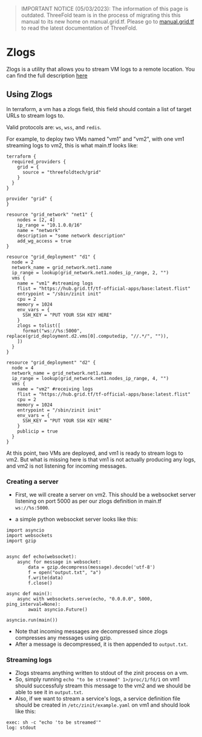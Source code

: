 > IMPORTANT NOTICE (05/03/2023): 
The information of this page is outdated. ThreeFold team is in the process of migrating this this manual to its new home on manual.grid.tf. Please go to [manual.grid.tf](https://manual.grid.tf/) to read the latest documentation of ThreeFold.

# Zlogs

Zlogs is a utility that allows you to stream VM logs to a remote location. You can find the full description [here](https://github.com/threefoldtech/zos/tree/main/docs/manual/zlogs)

## Using Zlogs

In terraform, a vm has a zlogs field, this field should contain a list of target URLs to stream logs to.

Valid protocols are: `ws`, `wss`, and `redis`.

For example, to deploy two VMs named "vm1" and "vm2", with one vm1 streaming logs to vm2, this is what main.tf looks like:
```
terraform {
  required_providers {
    grid = {
      source = "threefoldtech/grid"
    }
  }
}

provider "grid" {
}

resource "grid_network" "net1" {
    nodes = [2, 4]
    ip_range = "10.1.0.0/16"
    name = "network"
    description = "some network description"
    add_wg_access = true
}

resource "grid_deployment" "d1" {
  node = 2
  network_name = grid_network.net1.name
  ip_range = lookup(grid_network.net1.nodes_ip_range, 2, "")
  vms {
    name = "vm1" #streaming logs
    flist = "https://hub.grid.tf/tf-official-apps/base:latest.flist"
    entrypoint = "/sbin/zinit init"
    cpu = 2
    memory = 1024
    env_vars = {
      SSH_KEY = "PUT YOUR SSH KEY HERE"
    }
    zlogs = tolist([
      format("ws://%s:5000", replace(grid_deployment.d2.vms[0].computedip, "//.*/", "")),  
    ])
  }
}

resource "grid_deployment" "d2" {
  node = 4
  network_name = grid_network.net1.name
  ip_range = lookup(grid_network.net1.nodes_ip_range, 4, "")
  vms {
    name = "vm2" #receiving logs
    flist = "https://hub.grid.tf/tf-official-apps/base:latest.flist"
    cpu = 2 
    memory = 1024
    entrypoint = "/sbin/zinit init"
    env_vars = {
      SSH_KEY = "PUT YOUR SSH KEY HERE"
    }
    publicip = true
  }
}
```

At this point, two VMs are deployed, and vm1 is ready to stream logs to vm2.
But what is missing here is that vm1 is not actually producing any logs, and vm2 is not listening for incoming messages.

### Creating a server

- First, we will create a server on vm2. This should be a websocket server listening on port 5000 as per our zlogs definition in main.tf ```ws://%s:5000```.

- a simple python websocket server looks like this:
```
import asyncio
import websockets
import gzip


async def echo(websocket):
    async for message in websocket:
        data = gzip.decompress(message).decode('utf-8')
        f = open("output.txt", "a")
        f.write(data)
        f.close()

async def main():
    async with websockets.serve(echo, "0.0.0.0", 5000, ping_interval=None):
        await asyncio.Future()

asyncio.run(main())
```
- Note that incoming messages are decompressed since zlogs compresses any messages using gzip.
- After a message is decompressed, it is then appended to `output.txt`.

### Streaming logs

- Zlogs streams anything written to stdout of the zinit process on a vm. 
- So, simply running ```echo "to be streamed" 1>/proc/1/fd/1``` on vm1 should successfuly stream this message to the vm2 and we should be able to see it in `output.txt`.
- Also, if we want to stream a service's logs, a service definition file should be created in ```/etc/zinit/example.yaml``` on vm1 and should look like this:
```
exec: sh -c "echo 'to be streamed'"
log: stdout
```

